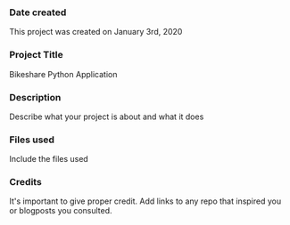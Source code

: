 ### Date created
This project was created on January 3rd, 2020

### Project Title
Bikeshare Python Application

### Description
Describe what your project is about and what it does

### Files used
Include the files used

### Credits
It's important to give proper credit. Add links to any repo that inspired you or blogposts you consulted.
